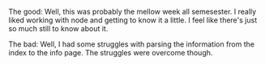 The good: 
Well, this was probably the mellow week all semesester. I really liked working with node and getting to know it a little. I feel like there's just so much still to 
know about it. 

The bad: 
Well, I had some struggles with parsing the information from the index to the info page. The struggles were overcome though. 

